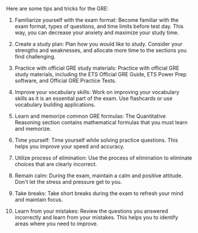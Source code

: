 Here are some tips and tricks for the GRE:

1. Familiarize yourself with the exam format: Become familiar with the exam format, types of questions, and time limits before test day. This way, you can decrease your anxiety and maximize your study time.

2. Create a study plan: Plan how you would like to study. Consider your strengths and weaknesses, and allocate more time to the sections you find challenging.

3. Practice with official GRE study materials: Practice with official GRE study materials, including the ETS Official GRE Guide, ETS Power Prep software, and Official GRE Practice Tests.

4. Improve your vocabulary skills: Work on improving your vocabulary skills as it is an essential part of the exam. Use flashcards or use vocabulary building applications.

5. Learn and memorize common GRE formulas: The Quantitative Reasoning section contains mathematical formulas that you must learn and memorize.

6. Time yourself: Time yourself while solving practice questions. This helps you improve your speed and accuracy.

7. Utilize process of elimination: Use the process of elimination to eliminate choices that are clearly incorrect.

8. Remain calm: During the exam, maintain a calm and positive attitude. Don't let the stress and pressure get to you.

9. Take breaks: Take short breaks during the exam to refresh your mind and maintain focus.

10. Learn from your mistakes: Review the questions you answered incorrectly and learn from your mistakes. This helps you to identify areas where you need to improve.
